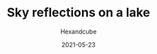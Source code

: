 ---
title: Sky reflections on a lake
id: sky-reflections-on-a-lake
author: Hexandcube
category: photos
license: Unsplash License
licenseUrl: https://unsplash.com/license
resolution: 3687x1765
date: 2021-05-23
camera: Google Pixel 4a
lens: Pixel 4a rear lens
iso: 60
focalLength: 4.38mm
shutterSpeed: 1/3906
aperture: f/1.73
---